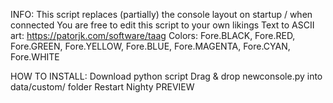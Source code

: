 INFO:
This script replaces (partially) the console layout on startup / when connected
You are free to edit this script to your own likings
Text to ASCII art: https://patorjk.com/software/taag
Colors: Fore.BLACK, Fore.RED, Fore.GREEN, Fore.YELLOW, Fore.BLUE, Fore.MAGENTA, Fore.CYAN, Fore.WHITE

HOW TO INSTALL:
Download python script
Drag & drop newconsole.py into data/custom/ folder
Restart Nighty
PREVIEW
